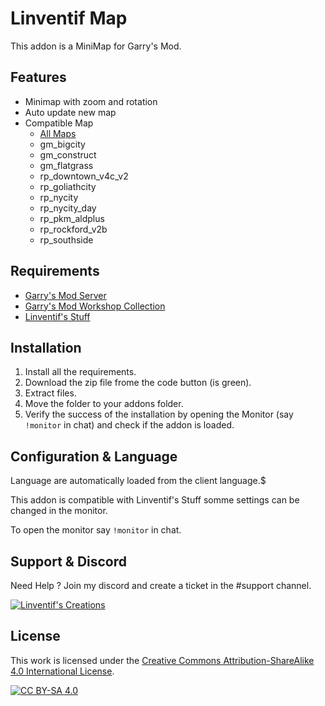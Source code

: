 # Linventif Map

This addon is a MiniMap for Garry's Mod.

## Features

- Minimap with zoom and rotation
- Auto update new map
- Compatible Map
  - [All Maps](https://api.linv.dev/addons/map/)
  - gm_bigcity
  - gm_construct
  - gm_flatgrass
  - rp_downtown_v4c_v2
  - rp_goliathcity
  - rp_nycity
  - rp_nycity_day
  - rp_pkm_aldplus
  - rp_rockford_v2b
  - rp_southside

## Requirements

- [Garry's Mod Server](https://store.steampowered.com/app/4000/Garrys_Mod/)
- [Garry's Mod Workshop Collection](http://wiki.garrysmod.com/page/Workshop_for_Dedicated_Servers)
- [Linventif's Stuff](https://steamcommunity.com/sharedfiles/filedetails/?id=2882747990)

## Installation

1. Install all the requirements.
2. Download the zip file frome the code button (is green).
3. Extract files.
4. Move the folder to your addons folder.
5. Verify the success of the installation by opening the Monitor (say `!monitor` in chat) and check if the addon is loaded.

## Configuration & Language

Language are automatically loaded from the client language.$

This addon is compatible with Linventif's Stuff somme settings can be changed in the monitor.

To open the monitor say `!monitor` in chat.

## Support & Discord

Need Help ? Join my discord and create a ticket in the #support channel.

[![Linventif's Creations](https://i.imgur.com/Ro6EtDP.png)](https://linv.dev/discord)

## License

This work is licensed under the [Creative Commons Attribution-ShareAlike 4.0 International License](https://creativecommons.org/licenses/by-sa/4.0/).

[![CC BY-SA 4.0](https://i.imgur.com/OlWXFzL.png)](https://creativecommons.org/licenses/by-sa/4.0/)
